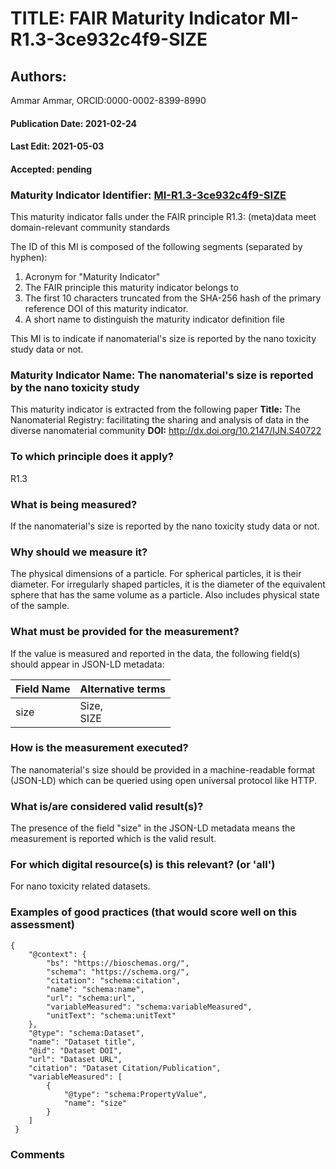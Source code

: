 # TITLE: FAIR Maturity Indicator MI-R1.3-3ce932c4f9-SIZE

## Authors: 
Ammar Ammar, ORCID:0000-0002-8399-8990

#### Publication Date: 2021-02-24
#### Last Edit: 2021-05-03
#### Accepted: pending

### Maturity Indicator Identifier: [MI-R1.3-3ce932c4f9-SIZE](https://w3id.org/fair/maturity_indicator/terms/Gen2/MI-R1.3-3ce932c4f9-SIZE)

This maturity indicator falls under the FAIR principle R1.3:
(meta)data meet domain-relevant community standards

The ID of this MI is composed of the following segments (separated by hyphen):
1. Acronym for "Maturity Indicator"
1. The FAIR principle this maturity indicator belongs to
1. The first 10 characters truncated from the SHA-256 hash of the primary reference DOI of this maturity indicator.
1. A short name to distinguish the maturity indicator definition file

This MI is to indicate if nanomaterial's size is reported by the nano toxicity study data or not.

### Maturity Indicator Name:  The nanomaterial's size is reported by the nano toxicity study

This maturity indicator is extracted from the following paper 
**Title:** The Nanomaterial Registry: facilitating the sharing and analysis of data in the diverse nanomaterial community
**DOI:** http://dx.doi.org/10.2147/IJN.S40722

### To which principle does it apply?  
R1.3

### What is being measured?
If the nanomaterial's size is reported by the nano toxicity study data or not.

### Why should we measure it?
The physical dimensions of a particle. For spherical particles, it is their diameter. 
For irregularly shaped particles, it is the diameter of the equivalent sphere that has the same volume as 
a particle. Also includes physical state of the sample.

### What must be provided for the measurement?
If the value is measured and reported in the data, the following field(s) should appear in JSON-LD metadata: 

| Field Name  | Alternative terms |
| ----------- | ----------------- |
| size        | Size,<br>SIZE     |

### How is the measurement executed?
The nanomaterial's size should be provided in a machine-readable format (JSON-LD) which can be queried using open universal protocol like HTTP.

### What is/are considered valid result(s)?
The presence of the field "size" in the JSON-LD metadata means the measurement is reported which is the valid result.

### For which digital resource(s) is this relevant? (or 'all')
For nano toxicity related datasets.  

### Examples of good practices (that would score well on this assessment)
```{json}
{
 	"@context": {
 		"bs": "https://bioschemas.org/",
 		"schema": "https://schema.org/",
 		"citation": "schema:citation",
 		"name": "schema:name",
 		"url": "schema:url",
 		"variableMeasured": "schema:variableMeasured",
 		"unitText": "schema:unitText"
 	},
 	"@type": "schema:Dataset",
 	"name": "Dataset title",
 	"@id": "Dataset DOI",
 	"url": "Dataset URL",
 	"citation": "Dataset Citation/Publication",
 	"variableMeasured": [
 		{
 			"@type": "schema:PropertyValue",
 			"name": "size"
 		}
 	]
 }
```

### Comments

